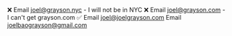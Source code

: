 ❌ Email joel@grayson.nyc - I will not be in NYC
❌ Email joel@grayson.com - I can't get grayson.com
✅ Email joel@joelgrayson.com
Email joelbaograyson@gmail.com

